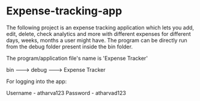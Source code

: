 # Expense-tracking-app
The following project is an expense tracking application which lets you add, edit, delete, check analytics and more with different expenses for different days, weeks, months a user might have.
The program can be directly run from the debug folder present inside the bin folder. 

The program/application file's name is 'Expense Tracker'

bin ---> debug ---> Expense Tracker 

For logging into the app:

Username - atharva123
Password - atharvad123
